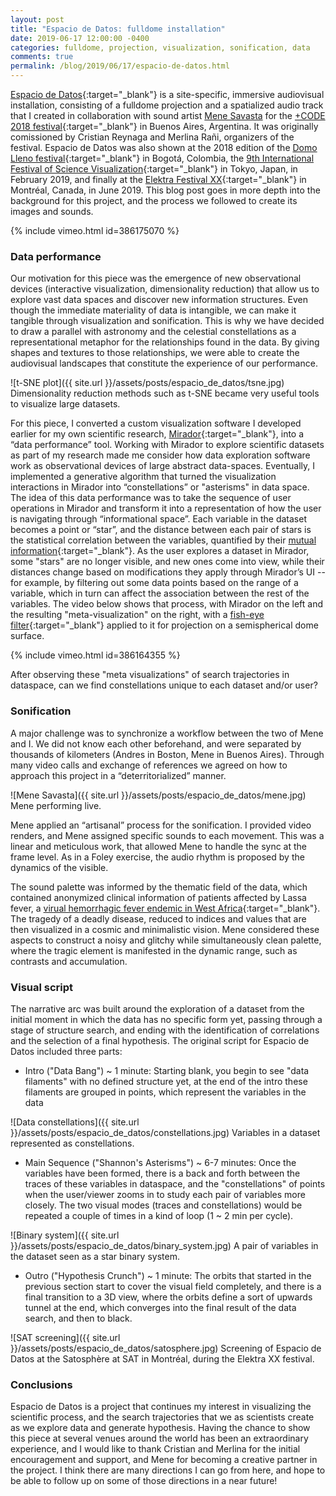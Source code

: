```yaml
---
layout: post
title: "Espacio de Datos: fulldome installation"
date: 2019-06-17 12:00:00 -0400
categories: fulldome, projection, visualization, sonification, data
comments: true
permalink: /blog/2019/06/17/espacio-de-datos.html
---
```


[Espacio de Datos](https://andrescolubri.net/projects/espacio){:target="_blank"} is a site-specific, immersive audiovisual installation, consisting of a fulldome projection and a spatialized audio track that I created in collaboration with sound artist [Mene Savasta](https://menesavasta.com.ar/) for the [+CODE 2018 festival](https://pluscode.cc/festival-code-2018/){:target="_blank"} in Buenos Aires, Argentina. It was originally comissioned by Cristian Reynaga and Merlina Rañi, organizers of the festival. Espacio de Datos was also shown at the 2018 edition of the [Domo Lleno festival](https://domolleno.gov.co/node/29){:target="_blank"} in Bogotá, Colombia, the [9th International Festival of Science Visualization](https://www.ifsv.org/en/index.html){:target="_blank"} in Tokyo, Japan, in February 2019, and finally at the [Elektra Festival XX](https://www.elektramontreal.ca/festival){:target="_blank"} in Montréal, Canada, in June 2019. This blog post goes in more depth into the background for this project, and the process we followed to create its images and sounds.

{% include vimeo.html id=386175070 %}

### Data performance

Our motivation for this piece was the emergence of new observational devices (interactive visualization, dimensionality reduction) that allow us to explore vast data spaces and discover new information structures. Even though the immediate materiality of data is intangible, we can make it tangible through visualization and sonification. This is why we have decided to draw a parallel with astronomy and the celestial constellations as a representational metaphor for the relationships found in the data. By giving shapes and textures to those relationships, we were able to create the audiovisual landscapes that constitute the experience of our performance.

![t-SNE plot]({{ site.url }}/assets/posts/espacio_de_datos/tsne.jpg) Dimensionality reduction methods such as t-SNE became very useful tools to visualize large datasets.

For this piece, I converted a custom visualization software I developed earlier for my own scientific research, [Mirador](https://fathom.info/mirador/){:target="_blank"}, into a “data performance” tool. Working with Mirador to explore scientific datasets as part of my research made me consider how data exploration software work as observational devices of large abstract data-spaces. Eventually, I implemented a generative algorithm that turned the visualization interactions in Mirador into “constellations” or "asterisms" in data space. The idea of this data performance was to take the sequence of user operations in Mirador and transform it into a representation of how the user is navigating through “informational space”. Each variable in the dataset becomes a point or “star”, and the distance between each pair of stars is the statistical correlation between the variables, quantified by their [mutual information](https://en.wikipedia.org/wiki/Mutual_information){:target="_blank"}. As the user explores a dataset in Mirador, some "stars" are no longer visible, and new ones come into view, while their distances change based on modifications they apply through Mirador’s UI -- for example, by filtering out some data points based on the range of a variable, which in turn can affect the association between the rest of the variables. The video below shows that process, with Mirador on the left and the resulting "meta-visualization" on the right, with a [fish-eye filter](https://andrescolubri.net/blog/2017/06/17/full_some_projection_with_syphon.html){:target="_blank"} applied to it for projection on a semispherical dome surface.

{% include vimeo.html id=386164355 %}

After observing these "meta visualizations" of search trajectories in dataspace, can we find constellations unique to each dataset and/or user?

### Sonification

A major challenge was to synchronize a workflow between the two of Mene and I. We did not know each other beforehand, and were separated by thousands of kilometers (Andres in Boston, Mene in Buenos Aires). Through many video calls and exchange of references we agreed on how to approach this project in a “deterritorialized” manner. 

![Mene Savasta]({{ site.url }}/assets/posts/espacio_de_datos/mene.jpg) Mene performing live.

Mene applied an “artisanal” process for the sonification. I provided video renders, and Mene assigned specific sounds to each movement. This was a linear and meticulous work, that allowed Mene to handle the sync at the frame level. As in a Foley exercise, the audio rhythm is proposed by the dynamics of the visible.

The sound palette was informed by the thematic field of the data, which contained anonymized clinical information of patients affected by Lassa fever, a [virual hemorrhagic fever endemic in West Africa](https://andrescolubri.net/blog/2018/05/07/lassa_fever_in_nigeria_lessons_learnt.html){:target="_blank"}. The tragedy of a deadly disease, reduced to indices and values that are then visualized in a cosmic and minimalistic vision. Mene considered these aspects to construct a noisy and glitchy while simultaneously clean palette, where the tragic element is manifested in the dynamic range, such as contrasts and accumulation.

### Visual script

The narrative arc was built around the exploration of a dataset from the initial moment in which the data has no specific form yet, passing through a stage of structure search, and ending with the identification of correlations and the selection of a final hypothesis. The original script for Espacio de Datos included three parts:

* Intro ("Data Bang") ~ 1 minute: Starting blank, you begin to see "data filaments" with no defined structure yet, at the end of the intro these filaments are grouped in points, which represent the variables in the data

![Data constellations]({{ site.url }}/assets/posts/espacio_de_datos/constellations.jpg) Variables in a dataset represented as constellations.

* Main Sequence ("Shannon's Asterisms") ~ 6-7 minutes: Once the variables have been formed, there is a back and forth between the traces of these variables in dataspace, and the "constellations" of points when the user/viewer zooms in to study each pair of variables more closely. The two visual modes (traces and constellations) would be repeated a couple of times in a kind of loop (1 ~ 2 min per cycle).

![Binary system]({{ site.url }}/assets/posts/espacio_de_datos/binary_system.jpg) A pair of variables in the dataset seen as a star binary system.

* Outro ("Hypothesis Crunch") ~ 1 minute: The orbits that started in the previous section start to cover the visual field completely, and there is a final transition to a 3D view, where the orbits define a sort of upwards tunnel at the end, which converges into the final result of the data search, and then to black.

![SAT screening]({{ site.url }}/assets/posts/espacio_de_datos/satosphere.jpg) Screening of Espacio de Datos at the Satosphère at SAT in Montréal, during the Elektra XX festival.

### Conclusions

Espacio de Datos is a project that continues my interest in visualizing the scientific process, and the search trajectories that we as scientists create as we explore data and generate hypothesis. Having the chance to show this piece at several venues around the world has been an extraordinary experience, and I would like to thank Cristian and Merlina for the initial encouragement and support, and Mene for becoming a creative partner in the project. I think there are many directions I can go from here, and hope to be able to follow up on some of those directions in a near future! 





